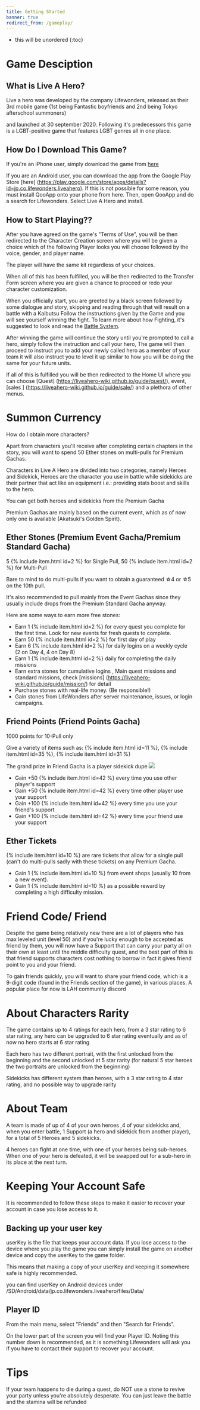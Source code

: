 ```yaml
---
title: Getting Started
banner: true
redirect_from: /gameplay/
---
```


* this will be unordered
{:toc}

# Game Desciption

## What is Live A Hero?

Live a hero was developed by the company Lifewonders, released as their 3rd mobile game (1st being Fantastic boyfriends and 2nd being Tokyo afterschool summoners)

and launched at 30 september 2020. Following it's predecessors this game is a LGBT-positive game that features LGBT genres all in one place.

## How Do I Download This Game?

If you're an iPhone user, simply download the game from [here](https://apps.apple.com/jp/app/id1474209512)

If you are an Android user, you can download the app from the Google Play Store [here] (https://play.google.com/store/apps/details?id=jp.co.lifewonders.liveahero). 
If this is not possible for some reason, you must install QooApp onto your phone from here. Then, open QooApp and do a search for Lifewonders. 
Select Live A Hero and install.

## How to Start Playing??

After you have agreed on the game's "Terms of Use", you will be then redirected to the Character Creation screen where you will be given a choice which of the following Player looks you will choose followed by the voice, gender, and player name.

The player will have the same kit regardless of your choices. 

When all of this has been fulfilled, you will be then redirected to the Transfer Form screen where you are given a chance to proceed or redo your character customization. 

When you officially start, you are greeted by a black screen followed by some dialogue and story, skipping and reading through that will result on a battle with a Kaibutsu
Follow the instructions given by the Game and you will see yourself winning the fight. To learn more about how Fighting, it's suggested to look and read the [Battle System](/guide/battle/). 


After winning the game will continue the story until you're prompted to call a hero, simply follow the instruction and call your hero,
The game will then proceed to instruct you to add your newly called hero as a member of your team it will also instruct you to level it up similar to how you will be doing the same for your future units.

If all of this is fulfilled you will be then redirected to the Home UI where you can choose [Quest] (https://liveahero-wiki.github.io/guide/quest/), event, [sales ] (https://liveahero-wiki.github.io/guide/sale/) and a plethora of other menus.


# Summon Currency

How do I obtain more characters?

Apart from characters you'll receive after completing certain chapters in the story, you will want to spend 50 Ether stones on multi-pulls for Premium Gachas. 

Characters in Live A Hero are divided into two categories, namely Heroes and Sidekick, Heroes are the character you use in battle while sidekicks are their partner that act like an equipment i.e.: providing stats boost and skills to the hero.

You can get both heroes and sidekicks from the Premium Gacha

Premium Gachas are mainly based on the current event, which as of now only one is available (Akatsuki's Golden Spirit).

## Ether Stones (Premium Event Gacha/Premium Standard Gacha)

5 {% include item.html id=2 %} for Single Pull, 50 {% include item.html id=2 %} for Multi-Pull

Bare to mind to do multi-pulls if you want to obtain a guaranteed ☆4 or ☆5 on the 10th pull. 

It's also recommended to pull mainly from the Event Gachas since they usually include drops from the Premium Standard Gacha anyway.

Here are some ways to earn more free stones:

- Earn 1 {% include item.html id=2 %} for every quest you complete for the first time. Look for new events for fresh quests to complete. 
- Earn 50 {% include item.html id=2 %} for first day of play 
- Earn 6 {% include item.html id=2 %} for daily logins on a weekly cycle (2 on Day 4, 4 on Day 8)
- Earn 1 {% include item.html id=2 %} daily for completing the daily missions
- Earn extra stones for cumulative logins , Main quest missions and standard missions, check [missions] (https://liveahero-wiki.github.io/guide/mission/) for detail
- Purchase stones with real-life money. (Be responsible!)
- Gain stones from LifeWonders after server maintenance, issues, or login campaigns.

## Friend Points (Friend Points Gacha)

1000 points for 10-Pull only

Give a variety of items such as: {% include item.html id=11 %}, {% include item.html id=35 %}, {% include item.html id=31 %}

The grand prize in Friend Gacha is a player sidekick dupe <img src="/assets/img/icon/item_heart_player.png">

- Gain +50 {% include item.html id=42 %} every time you use other player's support
- Gain +50 {% include item.html id=42 %} every time other player use your support
- Gain +100 {% include item.html id=42 %} every time you use your friend's support
- Gain +100 {% include item.html id=42 %} every time your friend use your support

## Ether Tickets

{% include item.html id=10 %} are rare tickets that allow for a single pull (can't do multi-pulls sadly with these tickets) on any Premium Gacha.

- Gain 1 {% include item.html id=10 %} from event shops (usually 10 from a new event).
- Gain 1 {% include item.html id=10 %} as a possible reward by completing a high difficulty mission.


# Friend Code/ Friend

Despite the game being relatively new there are a lot of players who has max leveled unit (level 50) and if you're lucky enough to be accepted as friend by them, 
you will now have a Support that can carry your party all on their own at least until the middle difficulty quest, and the best part of this is that friend supports characters cost nothing to borrow in fact it gives friend point to you and your friend.

To gain friends quickly, you will want to share your friend code, which is a 9-digit code (found in the Friends section of the game), in various places. A popular place for now is LAH community discord


# About Characters Rarity

The game contains up to 4 ratings for each hero, from a 3 star rating to 6 star rating, any hero can be upgraded to 6 star rating eventually and as of now no hero starts at 6 star rating

Each hero has two different portrait, with the first unlocked from the beginning and the second unlocked at 5 star rarity (for natural 5 star heroes the two portraits are unlocked from the beginning)

Sidekicks has different system than heroes, with a 3 star rating to 4 star rating, and no possible way to upgrade rarity


# About Team

A team is made of up of 4 of your own heroes ,4 of your sidekicks and, when you enter battle, 1 Support (a hero and sidekick from another player), for a total of 5 Heroes and 5 sidekicks. 

4 heroes can fight at one time, with one of your heroes being sub-heroes. When one of your hero is defeated, it will be swapped out for a sub-hero in its place at the next turn.


# Keeping Your Account Safe

It is recommended to follow these steps to make it easier to recover your account in case you lose access to it.

## Backing up your user key

userKey is the file that keeps your account data. If you lose access to the device where you play the game you can simply install the game on another device and copy the userKey to the game folder. 

This means that making a copy of your userKey and keeping it somewhere safe is highly recommended. 

you can find userKey on Android devices under /SD/Android/data/jp.co.lifewonders.liveahero/files/Data/ 

## Player ID

From the main menu, select "Friends" and then "Search for Friends".

On the lower part of the screen you will find your Player ID. Noting this number down is recommended, as it is something Lifewonders will ask you if you have to contact their support to recover your account.


# Tips

If your team happens to die during a quest, do NOT use a stone to revive your party unless you're absolutely desperate. 
You can just leave the battle and the stamina will be refunded
